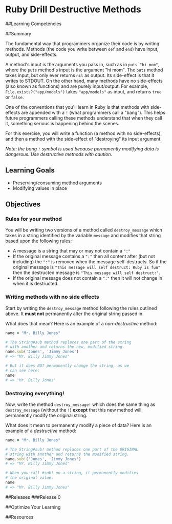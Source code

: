 # Ruby Drill Destructive Methods

##Learning Competencies

##Summary

 The fundamental way that programmers organize their code is by writing methods. Methods (the code you write between `def` and `end`) have input, output, and side-effects.

A method's input is the arguments you pass in, such as in `puts "hi mom"`, where the `puts` method's input is the argument "hi mom". The `puts` method takes input, but only ever returns `nil` as output. Its side-effect is that it writes to STDOUT. On the other hand, many methods have no side-effects (also known as functions) and are purely input/output. For example, `File.exists?("app/models")` takes `"app/models"` as input, and returns `true` or `false`.

One of the conventions that you'll learn in Ruby is that methods with side-effects are appended with a `!` (what programmers call a "bang"). This helps future programmers calling these methods understand that when they call it, something serious is happening behind the scenes.

For this exercise, you will write a function (a method with no side-effects), and then a method with the side-effect of "destroying" its input argument.

*Note: the bang `!` symbol is used because permanently modifying data is dangerous. Use destructive methods with caution.*

## Learning Goals
- Preserving/consuming method arguments
- Modifying values in place

## Objectives

### Rules for your method

You will be writing two versions of a method called `destroy_message` which takes in a string identified by the variable `message` and modifies that string based upon the following rules:

* A message is a string that may or may not contain a `":"`
* If the original message contains a `":"` then all content after (but not including) the `":"` is removed when the message self-destructs. So if the original message is `"This message will self destruct: Ruby is fun"` then the destructed message is `"This message will self destruct:"`.
* If the original message does not contain a `":"` then it will not change in when it is destructed.

### Writing methods with no side effects

Start by writing the `destroy_message` method following the rules outlined above. It **must not** permanently alter the original string passed in.

What does that mean? Here is an example of a *non-destructive* method:

```ruby
name = "Mr. Billy Jones"

# The String#sub method replaces one part of the string
# with another and returns the new, modified string.
name.sub('Jones', 'Jimmy Jones')
# => "Mr. Billy Jimmy Jones"

# But it does NOT permanently change the string, as we
# can see here:
name
# => "Mr. Billy Jones"
```

### Destroying everything!

Now, write the method `destroy_message!` which does the same thing as `destroy_message` (without the `!`) **except** that this new method will permanently modify the original string.

What does it mean to permanently modify a piece of data? Here is an example of a *destructive* method:

```ruby
name = "Mr. Billy Jones"

# The String#sub! method replaces one part of the ORIGINAL
# string with another and returns the modified string.
name.sub!('Jones', 'Jimmy Jones')
# => "Mr. Billy Jimmy Jones"

# When you call #sub! on a string, it permanently modifies
# the original value.
name
# => "Mr. Billy Jimmy Jones"
```

##Releases
###Release 0

##Optimize Your Learning

##Resources